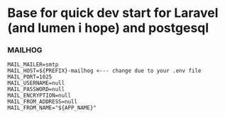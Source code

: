 # Base for quick dev start for Laravel (and lumen i hope) and postgesql



### MAILHOG
```dotenv
MAIL_MAILER=smtp
MAIL_HOST=${PREFIX}-mailhog <--- change due to your .env file
MAIL_PORT=1025
MAIL_USERNAME=null
MAIL_PASSWORD=null
MAIL_ENCRYPTION=null
MAIL_FROM_ADDRESS=null
MAIL_FROM_NAME="${APP_NAME}"
```